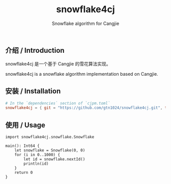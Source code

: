 <div align="center">
  <h1>snowflake4cj</h1>
  <p>Snowflake algorithm for Cangjie</p>
</div>
<p align="center">
  <img alt="" src="https://img.shields.io/badge/release-v1.0.1-brightgreen" style="display: inline-block;" />
  <img alt="" src="https://img.shields.io/badge/cjc-v0.55.3-brightgreen" style="display: inline-block;" />
  <img alt="" src="https://github.com/gtn1024/snowflake4cj/actions/workflows/ci.yml/badge.svg" style="display: inline-block;" />
</p>

## 介绍 / Introduction

snowflake4cj 是一个基于 Cangjie 的雪花算法实现。

snowflake4cj is a snowflake algorithm implementation based on Cangjie.

## 安装 / Installation

```toml
# In the `dependencies` section of `cjpm.toml`
snowflake4cj = { git = "https://github.com/gtn1024/snowflake4cj.git", tag = "v1.0.1" }
```

## 使用 / Usage

```cj
import snowflake4cj.snowflake.Snowflake

main(): Int64 {
    let snowflake = Snowflake(0, 0)
    for (i in 0..1000) {
        let id = snowflake.nextId()
        println(id)
    }
    return 0
}
```
